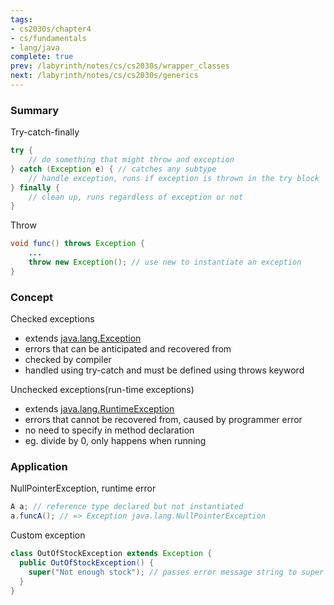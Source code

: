 ```yaml
---
tags:
- cs2030s/chapter4
- cs/fundamentals
- lang/java
complete: true
prev: /labyrinth/notes/cs/cs2030s/wrapper_classes
next: /labyrinth/notes/cs/cs2030s/generics
---
```

   
### Summary
Try-catch-finally
```java
try {
	// do something that might throw and exception
} catch (Exception e) { // catches any subtype
	// handle exception, runs if exception is thrown in the try block
} finally {
	// clean up, runs regardless of exception or not
}
```

Throw
```java
void func() throws Exception {
	...
	throw new Exception(); // use new to instantiate an exception
}
```
### Concept
Checked exceptions
- extends [java.lang.Exception](https://docs.oracle.com/en/java/javase/21/docs/api/java.base/java/lang/Exception.html)
- errors that can be anticipated and recovered from
- checked by compiler
- handled using try-catch and must be defined using throws keyword

Unchecked exceptions(run-time exceptions)
- extends [java.lang.RuntimeException](https://docs.oracle.com/en/java/javase/21/docs/api/java.base/java/lang/RuntimeException.html)
- errors that cannot be recovered from, caused by programmer error
- no need to specify in method declaration
- eg. divide by 0, only happens when running
### Application
NullPointerException, runtime error
```java
A a; // reference type declared but not instantiated
a.funcA(); // => Exception java.lang.NullPointerException
```

Custom exception
```java
class OutOfStockException extends Exception {
  public OutOfStockException() {
    super("Not enough stock"); // passes error message string to super class
  }
}
```